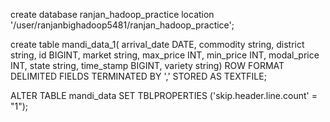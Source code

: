 create database ranjan_hadoop_practice location '/user/ranjanbighadoop5481/ranjan_hadoop_practice';

create table mandi_data_1(
  arrival_date DATE,
  commodity string,
  district string,
  id BIGINT,
  market string,
  max_price INT,
  min_price INT,
  modal_price INT,
  state string,
  time_stamp BIGINT,
  variety string)
  ROW FORMAT DELIMITED
     FIELDS TERMINATED BY ','
         STORED AS TEXTFILE;



ALTER TABLE mandi_data SET TBLPROPERTIES ('skip.header.line.count' = "1");
